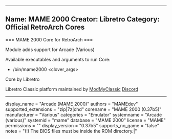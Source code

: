 -----------------------
Name: MAME 2000
Creator: Libretro
Category: Official RetroArch Cores
-----------------------

=== MAME 2000 Core for RetroArch ===

Module adds support for Arcade (Various)

Available executables and arguments to run Core:
- /bin/mame2000 <rom> <clover_args>

Core by Libretro

Libretro Classic platform maintained by [ModMyClassic](https://modmyclassic.com) [Discord](https://discordapp.com/invite/8gygsrw)

-----------------------

display_name = "Arcade (MAME 2000)"
authors = "MAMEdev"
supported_extensions = "zip|7z|chd"
corename = "MAME 2000 (0.37b5)"
manufacturer = "Various"
categories = "Emulator"
systemname = "Arcade (various)"
systemid = "mame"
database = "MAME 2000"
license = "MAME"
permissions = ""
display_version = "0.37b5"
supports_no_game = "false"
notes = "(!) The BIOS files must be inside the ROM directory.|"
